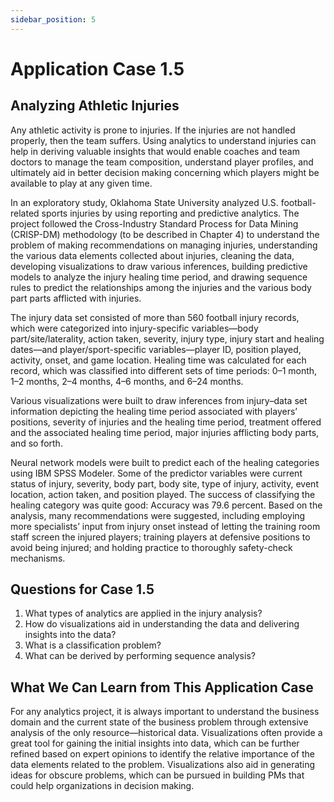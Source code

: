 ```yaml
---
sidebar_position: 5
---
```


# Application Case 1.5

## Analyzing Athletic Injuries

Any athletic activity is prone to injuries. If the injuries are not handled properly, then the team suffers. Using analytics to understand injuries can help in deriving valuable insights that would enable coaches and team doctors to manage the team composition, understand player profiles, and ultimately aid in better decision making concerning which players might be available to play at any given time.

In an exploratory study, Oklahoma State University analyzed U.S. football-related sports injuries by using reporting and predictive analytics. The project followed the Cross-Industry Standard Process for Data Mining (CRISP-DM) methodology (to be described in Chapter 4) to understand the problem of making recommendations on managing injuries, understanding the various data elements collected about injuries, cleaning the data, developing visualizations to draw various inferences, building predictive models to analyze the injury healing time period, and drawing sequence rules to predict the relationships among the injuries and the various body part parts afflicted with injuries.

The injury data set consisted of more than 560 football injury records, which were categorized into injury-specific variables—body part/site/laterality, action taken, severity, injury type, injury start and healing dates—and player/sport-specific variables—player ID, position played, activity, onset, and game location. Healing time was calculated for each record, which was classified into different sets of time periods: 0–1 month, 1–2 months, 2–4 months, 4–6 months, and 6–24 months.

Various visualizations were built to draw inferences from injury–data set information depicting the healing time period associated with players’ positions, severity of injuries and the healing time period, treatment offered and the associated healing time period, major injuries afflicting body parts, and so forth.

Neural network models were built to predict each of the healing categories using IBM SPSS
Modeler. Some of the predictor variables were current status of injury, severity, body part, body site, type of injury, activity, event location, action taken, and position played. The success of classifying the healing category was quite good: Accuracy was 79.6 percent. Based on the analysis, many recommendations were suggested, including employing more specialists’ input from injury onset instead of letting the training room staff screen the injured players; training players at defensive positions to avoid being injured; and holding practice to thoroughly safety-check mechanisms.

## Questions for Case 1.5
1. What types of analytics are applied in the injury analysis?
2. How do visualizations aid in understanding the data and delivering insights into the data?
3. What is a classification problem?
4. What can be derived by performing sequence analysis?

## What We Can Learn from This Application Case

For any analytics project, it is always important to understand the business domain and the current state of the business problem through extensive analysis of the only resource—historical data. Visualizations often provide a great tool for gaining the initial insights into data, which can be further refined based on expert opinions to identify the relative importance of the data elements related to the problem. Visualizations also aid in generating ideas for obscure problems, which can be pursued in building PMs that could help organizations in decision making.